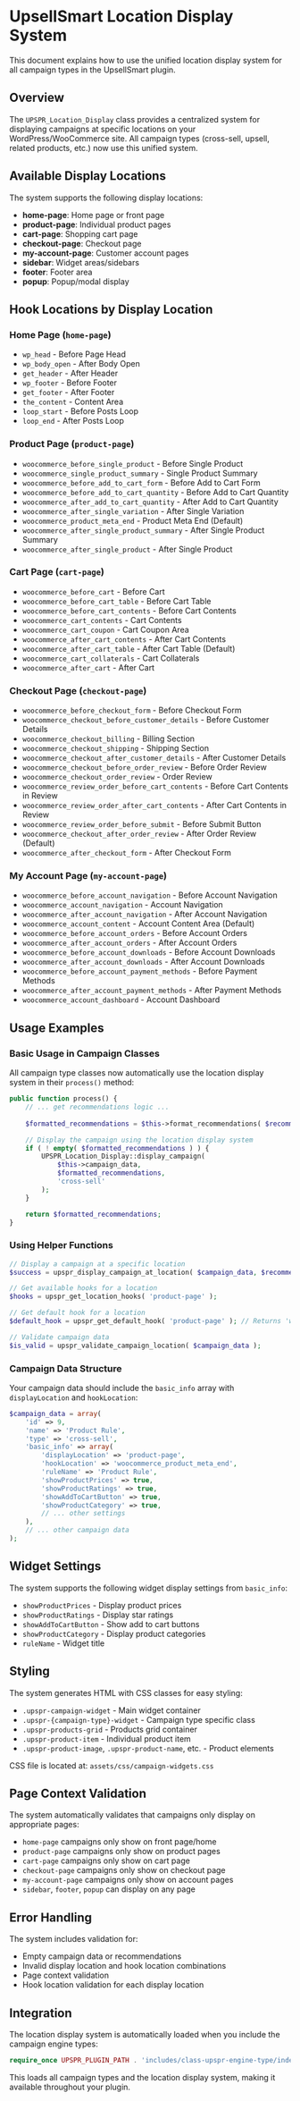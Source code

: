 # UpsellSmart Location Display System

This document explains how to use the unified location display system for all campaign types in the UpsellSmart plugin.

## Overview

The `UPSPR_Location_Display` class provides a centralized system for displaying campaigns at specific locations on your WordPress/WooCommerce site. All campaign types (cross-sell, upsell, related products, etc.) now use this unified system.

## Available Display Locations

The system supports the following display locations:

- **home-page**: Home page or front page
- **product-page**: Individual product pages
- **cart-page**: Shopping cart page
- **checkout-page**: Checkout page
- **my-account-page**: Customer account pages
- **sidebar**: Widget areas/sidebars
- **footer**: Footer area
- **popup**: Popup/modal display

## Hook Locations by Display Location

### Home Page (`home-page`)
- `wp_head` - Before Page Head
- `wp_body_open` - After Body Open
- `get_header` - After Header
- `wp_footer` - Before Footer
- `get_footer` - After Footer
- `the_content` - Content Area
- `loop_start` - Before Posts Loop
- `loop_end` - After Posts Loop

### Product Page (`product-page`)
- `woocommerce_before_single_product` - Before Single Product
- `woocommerce_single_product_summary` - Single Product Summary
- `woocommerce_before_add_to_cart_form` - Before Add to Cart Form
- `woocommerce_before_add_to_cart_quantity` - Before Add to Cart Quantity
- `woocommerce_after_add_to_cart_quantity` - After Add to Cart Quantity
- `woocommerce_after_single_variation` - After Single Variation
- `woocommerce_product_meta_end` - Product Meta End (Default)
- `woocommerce_after_single_product_summary` - After Single Product Summary
- `woocommerce_after_single_product` - After Single Product

### Cart Page (`cart-page`)
- `woocommerce_before_cart` - Before Cart
- `woocommerce_before_cart_table` - Before Cart Table
- `woocommerce_before_cart_contents` - Before Cart Contents
- `woocommerce_cart_contents` - Cart Contents
- `woocommerce_cart_coupon` - Cart Coupon Area
- `woocommerce_after_cart_contents` - After Cart Contents
- `woocommerce_after_cart_table` - After Cart Table (Default)
- `woocommerce_cart_collaterals` - Cart Collaterals
- `woocommerce_after_cart` - After Cart

### Checkout Page (`checkout-page`)
- `woocommerce_before_checkout_form` - Before Checkout Form
- `woocommerce_checkout_before_customer_details` - Before Customer Details
- `woocommerce_checkout_billing` - Billing Section
- `woocommerce_checkout_shipping` - Shipping Section
- `woocommerce_checkout_after_customer_details` - After Customer Details
- `woocommerce_checkout_before_order_review` - Before Order Review
- `woocommerce_checkout_order_review` - Order Review
- `woocommerce_review_order_before_cart_contents` - Before Cart Contents in Review
- `woocommerce_review_order_after_cart_contents` - After Cart Contents in Review
- `woocommerce_review_order_before_submit` - Before Submit Button
- `woocommerce_checkout_after_order_review` - After Order Review (Default)
- `woocommerce_after_checkout_form` - After Checkout Form

### My Account Page (`my-account-page`)
- `woocommerce_before_account_navigation` - Before Account Navigation
- `woocommerce_account_navigation` - Account Navigation
- `woocommerce_after_account_navigation` - After Account Navigation
- `woocommerce_account_content` - Account Content Area (Default)
- `woocommerce_before_account_orders` - Before Account Orders
- `woocommerce_after_account_orders` - After Account Orders
- `woocommerce_before_account_downloads` - Before Account Downloads
- `woocommerce_after_account_downloads` - After Account Downloads
- `woocommerce_before_account_payment_methods` - Before Payment Methods
- `woocommerce_after_account_payment_methods` - After Payment Methods
- `woocommerce_account_dashboard` - Account Dashboard

## Usage Examples

### Basic Usage in Campaign Classes

All campaign type classes now automatically use the location display system in their `process()` method:

```php
public function process() {
    // ... get recommendations logic ...
    
    $formatted_recommendations = $this->format_recommendations( $recommendations );

    // Display the campaign using the location display system
    if ( ! empty( $formatted_recommendations ) ) {
        UPSPR_Location_Display::display_campaign( 
            $this->campaign_data, 
            $formatted_recommendations, 
            'cross-sell' 
        );
    }

    return $formatted_recommendations;
}
```

### Using Helper Functions

```php
// Display a campaign at a specific location
$success = upspr_display_campaign_at_location( $campaign_data, $recommendations, 'cross-sell' );

// Get available hooks for a location
$hooks = upspr_get_location_hooks( 'product-page' );

// Get default hook for a location
$default_hook = upspr_get_default_hook( 'product-page' ); // Returns 'woocommerce_product_meta_end'

// Validate campaign data
$is_valid = upspr_validate_campaign_location( $campaign_data );
```

### Campaign Data Structure

Your campaign data should include the `basic_info` array with `displayLocation` and `hookLocation`:

```php
$campaign_data = array(
    'id' => 9,
    'name' => 'Product Rule',
    'type' => 'cross-sell',
    'basic_info' => array(
        'displayLocation' => 'product-page',
        'hookLocation' => 'woocommerce_product_meta_end',
        'ruleName' => 'Product Rule',
        'showProductPrices' => true,
        'showProductRatings' => true,
        'showAddToCartButton' => true,
        'showProductCategory' => true,
        // ... other settings
    ),
    // ... other campaign data
);
```

## Widget Settings

The system supports the following widget display settings from `basic_info`:

- `showProductPrices` - Display product prices
- `showProductRatings` - Display star ratings
- `showAddToCartButton` - Show add to cart buttons
- `showProductCategory` - Display product categories
- `ruleName` - Widget title

## Styling

The system generates HTML with CSS classes for easy styling:

- `.upspr-campaign-widget` - Main widget container
- `.upspr-{campaign-type}-widget` - Campaign type specific class
- `.upspr-products-grid` - Products grid container
- `.upspr-product-item` - Individual product item
- `.upspr-product-image`, `.upspr-product-name`, etc. - Product elements

CSS file is located at: `assets/css/campaign-widgets.css`

## Page Context Validation

The system automatically validates that campaigns only display on appropriate pages:

- `home-page` campaigns only show on front page/home
- `product-page` campaigns only show on product pages
- `cart-page` campaigns only show on cart page
- `checkout-page` campaigns only show on checkout page
- `my-account-page` campaigns only show on account pages
- `sidebar`, `footer`, `popup` can display on any page

## Error Handling

The system includes validation for:

- Empty campaign data or recommendations
- Invalid display location and hook location combinations
- Page context validation
- Hook location validation for each display location

## Integration

The location display system is automatically loaded when you include the campaign engine types:

```php
require_once UPSPR_PLUGIN_PATH . 'includes/class-upspr-engine-type/index.php';
```

This loads all campaign types and the location display system, making it available throughout your plugin.
